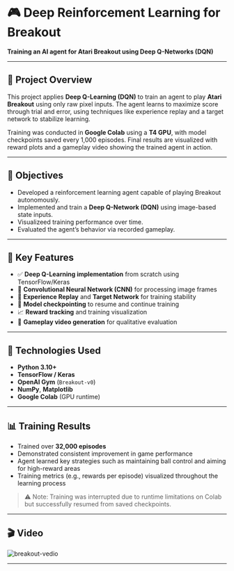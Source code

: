 # 🎮 Deep Reinforcement Learning for Breakout  
**Training an AI agent for Atari Breakout using Deep Q-Networks (DQN)**

---

## 📘 Project Overview

This project applies **Deep Q-Learning (DQN)** to train an agent to play **Atari Breakout** using only raw pixel inputs. The agent learns to maximize score through trial and error, using techniques like experience replay and a target network to stabilize learning.

Training was conducted in **Google Colab** using a **T4 GPU**, with model checkpoints saved every 1,000 episodes. Final results are visualized with reward plots and a gameplay video showing the trained agent in action.

---

## 🎯 Objectives

- Developed a reinforcement learning agent capable of playing Breakout autonomously.
- Implemented and train a **Deep Q-Network (DQN)** using image-based state inputs.
- Visualizeed training performance over time.
- Evaluated the agent’s behavior via recorded gameplay.

---

## 🚀 Key Features

- ✅ **Deep Q-Learning implementation** from scratch using TensorFlow/Keras
- 🧠 **Convolutional Neural Network (CNN)** for processing image frames
- 🔁 **Experience Replay** and **Target Network** for training stability
- 💾 **Model checkpointing** to resume and continue training
- 📈 **Reward tracking** and training visualization
- 🎥 **Gameplay video generation** for qualitative evaluation

---

## 🧰 Technologies Used

- **Python 3.10+**
- **TensorFlow / Keras**
- **OpenAI Gym** (`Breakout-v0`)
- **NumPy**, **Matplotlib**
- **Google Colab** (GPU runtime)

---

## 📊 Training Results

- Trained over **32,000 episodes**
- Demonstrated consistent improvement in game performance
- Agent learned key strategies such as maintaining ball control and aiming for high-reward areas
- Training metrics (e.g., rewards per episode) visualized throughout the learning process

> ⚠️ Note: Training was interrupted due to runtime limitations on Colab but successfully resumed from saved checkpoints.

---

## 🎬 Video

![breakout-vedio](https://github.com/user-attachments/assets/43c3efd8-5b30-4367-8b83-a46019fe7a8d)

---


